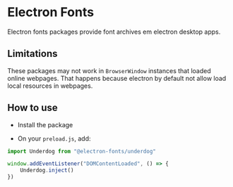 # Electron Fonts

Electron fonts packages provide font archives em electron desktop apps.

## Limitations

These packages may not work in `BrowserWindow` instances that loaded online webpages. That happens because electron by default not allow load local resources in webpages.

## How to use

* Install the package

* On your `preload.js`, add:

```ts
import Underdog from "@electron-fonts/underdog"

window.addEventListener("DOMContentLoaded", () => {
    Underdog.inject()
})
```